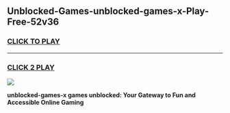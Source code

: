 
## Unblocked-Games-unblocked-games-x-Play-Free-52v36
<h3>
<a href="https://premium76.site?title=unblocked-games-x&ref=21A">CLICK TO PLAY</a></h3>
<hr>

<h3>
<a href="https://premium76.site?title=unblocked-games-x&ref=21A">CLICK 2 PLAY</a>
  
</h3>

<a href="https://premium76.site?title=unblocked-games-x&ref=21A"><img src="https://clearcache.store/games.png"></a>


**unblocked-games-x games unblocked: Your Gateway to Fun and Accessible Online Gaming**
